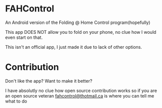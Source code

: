 # FAHControl
 An Android version of the Folding @ Home Control program(hopefully)
 
 This app DOES NOT allow you to fold on your phone, no clue how I would even start on that.
 
 This isn't an official app, I just made it due to lack of other options.
 
 # Contribution

 Don't like the app? Want to make it better?
 
 I have absolutly no clue how open source contribution works so if you are an open source veteran fahcontrol@thotmail.ca is where you can tell me what to do
